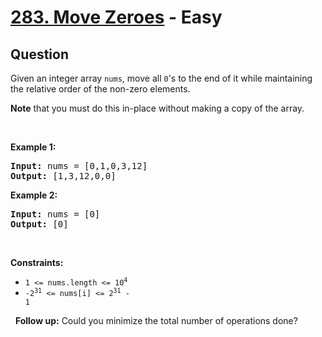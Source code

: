 # [283. Move Zeroes](https://leetcode.com/problems/move-zeroes/) - Easy

## Question

Given an integer array `` nums ``, move all `` 0 ``'s to the end of it while maintaining the relative order of the non-zero elements.

__Note__ that you must do this in-place without making a copy of the array.

&nbsp;

__Example 1:__

<pre><strong>Input:</strong> nums = [0,1,0,3,12]
<strong>Output:</strong> [1,3,12,0,0]
</pre>

__Example 2:__

<pre><strong>Input:</strong> nums = [0]
<strong>Output:</strong> [0]
</pre>

&nbsp;

__Constraints:__

* <code>1 &lt;= nums.length &lt;= 10<sup>4</sup></code>
* <code>-2<sup>31</sup> &lt;= nums[i] &lt;= 2<sup>31</sup> - 1</code>

&nbsp;
__Follow up:__ Could you minimize the total number of operations done?
